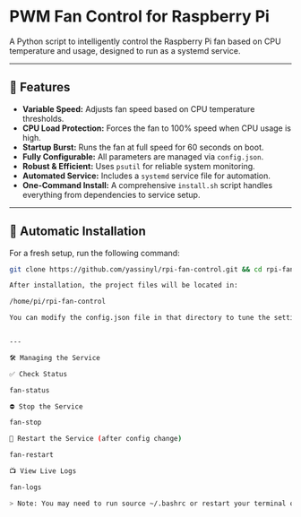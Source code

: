 # PWM Fan Control for Raspberry Pi

A Python script to intelligently control the Raspberry Pi fan based on CPU temperature and usage, designed to run as a systemd service.

---

## 🔧 Features

- **Variable Speed:** Adjusts fan speed based on CPU temperature thresholds.
- **CPU Load Protection:** Forces the fan to 100% speed when CPU usage is high.
- **Startup Burst:** Runs the fan at full speed for 60 seconds on boot.
- **Fully Configurable:** All parameters are managed via `config.json`.
- **Robust & Efficient:** Uses `psutil` for reliable system monitoring.
- **Automated Service:** Includes a `systemd` service file for automation.
- **One-Command Install:** A comprehensive `install.sh` script handles everything from dependencies to service setup.

---

## 🚀 Automatic Installation

For a fresh setup, run the following command:

```bash
git clone https://github.com/yassinyl/rpi-fan-control.git && cd rpi-fan-control && sudo bash install.sh

After installation, the project files will be located in:

/home/pi/rpi-fan-control

You can modify the config.json file in that directory to tune the settings.


---

🛠️ Managing the Service

✅ Check Status

fan-status

⛔ Stop the Service

fan-stop

🔄 Restart the Service (after config change)

fan-restart

📺 View Live Logs

fan-logs

> Note: You may need to run source ~/.bashrc or restart your terminal once for these commands to become active.
